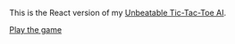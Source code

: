 This is the React version of my [Unbeatable Tic-Tac-Toe AI](https://github.com/scarey18/unbeatable-tic-tac-toe).

[Play the game](https://scarey18.github.io/react-tictactoe/)